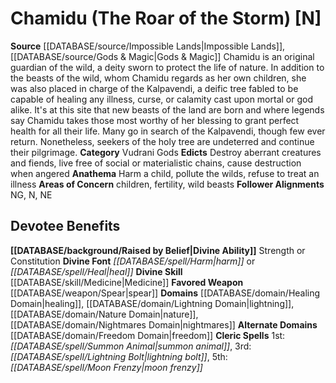 ﻿---
ability:
- Strength
- Constitution
ability_boost:
- Strength
- Constitution
alignment: N
deity:
- '[[DATABASE/deity/Chamidu|Chamidu]]'
deity_category: Vudrani Gods
divine_font: Harm or Heal
domain:
- '[[DATABASE/domain/Freedom Domain|Freedom]]'
- '[[DATABASE/domain/Healing Domain|Healing]]'
- '[[DATABASE/domain/Lightning Domain|Lightning]]'
- '[[DATABASE/domain/Nature Domain|Nature]]'
- '[[DATABASE/domain/Nightmares Domain|Nightmares]]'
favored_weapon: '[[DATABASE/weapon/Spear|Spear]]'
follower_alignment:
- NG
- N
- NE
id: '188'
name: Chamidu
rarity: Common
skill:
- '[[DATABASE/skill/Medicine|Medicine]]'
source: '[[DATABASE/source/Impossible Lands|Impossible Lands]]'
type: Deity

---
# Chamidu (The Roar of the Storm) [N]

**Source** [[DATABASE/source/Impossible Lands|Impossible Lands]], [[DATABASE/source/Gods & Magic|Gods & Magic]] 
Chamidu is an original guardian of the wild, a deity sworn to protect the life of nature. In addition to the beasts of the wild, whom Chamidu regards as her own children, she was also placed in charge of the Kalpavendi, a deific tree fabled to be capable of healing any illness, curse, or calamity cast upon mortal or god alike. It's at this site that new beasts of the land are born and where legends say Chamidu takes those most worthy of her blessing to grant perfect health for all their life. Many go in search of the Kalpavendi, though few ever return. Nonetheless, seekers of the holy tree are undeterred and continue their pilgrimage.
**Category** Vudrani Gods
**Edicts** Destroy aberrant creatures and fiends, live free of social or materialistic chains, cause destruction when angered
**Anathema** Harm a child, pollute the wilds, refuse to treat an illness
**Areas of Concern** children, fertility, wild beasts
**Follower Alignments** NG, N, NE

## Devotee Benefits

**[[DATABASE/background/Raised by Belief|Divine Ability]]** Strength or Constitution
**Divine Font** _[[DATABASE/spell/Harm|harm]]_ or _[[DATABASE/spell/Heal|heal]]_
**Divine Skill** [[DATABASE/skill/Medicine|Medicine]]
**Favored Weapon** [[DATABASE/weapon/Spear|spear]]
**Domains** [[DATABASE/domain/Healing Domain|healing]], [[DATABASE/domain/Lightning Domain|lightning]], [[DATABASE/domain/Nature Domain|nature]], [[DATABASE/domain/Nightmares Domain|nightmares]]
**Alternate Domains** [[DATABASE/domain/Freedom Domain|freedom]]
**Cleric Spells** 1st: _[[DATABASE/spell/Summon Animal|summon animal]]_, 3rd: _[[DATABASE/spell/Lightning Bolt|lightning bolt]]_, 5th: _[[DATABASE/spell/Moon Frenzy|moon frenzy]]_